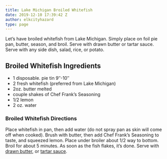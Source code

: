 ```yaml
---
title: Lake Michigan Broiled Whitefish
date: 2019-12-10 17:39:42 Z
author: elkcityhazard
type: page
---
```


Let&#8217;s have broiled whitefish from Lake Michigan. Simply place on foil pie pan, butter, season, and broil. Serve with drawn butter or tartar sauce. Serve with any side dish, salad, rice, or potato.

## Broiled Whitefish Ingredients

  * 1 disposable. pie tin 9&#8243;-10&#8243;
  * 2 fresh whitefish (preferred from Lake Michigan)
  * 2oz. butter melted
  * couple shakes of Chef Frank&#8217;s Seasoning
  * 1/2 lemon
  * 2 oz. water

### Broiled Whitefish Directions

Place whitefish in pan, then add water (do not spray pan as skin will come off when cooked). Brush with butter, then add Chef Frank&#8217;s Seasoning to taste, and squeezed lemon. Place under broiler about 1/2 way to bottom. Broil for about 5 minutes. As soon as the fish flakes, it&#8217;s done. Serve with [drawn butter][1], or [tartar sauce][2].

 [1]: /wordpress/appetizers/easy-drawn-butter-clarified-butter-recipe/
 [2]: /wordpress/chef-franks-seasoning-recipes/tartar-sauce-for-fish/